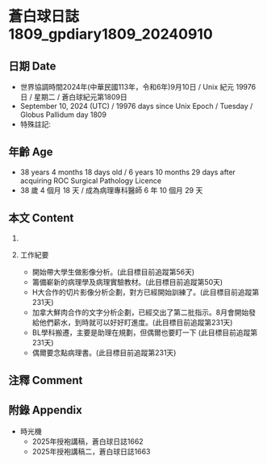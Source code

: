 [_metadata_:encoding]: - "utf-8"
[_metadata_:language]: - "zh-Hant-TW"
[_metadata_:fileformat]: - "markdown"
[_metadata_:MIME_type]: - "text/plain"
[_metadata_:markdown_version]: - "commonmark version 0.30"
[_metadata_:markdown_spec]: - "https://spec.commonmark.org/0.30/"

# 蒼白球日誌1809_gpdiary1809_20240910 #

## 日期 Date ##

* 世界協調時間2024年(中華民國113年，令和6年)9月10日 / Unix 紀元 19976 日 / 星期二 / 蒼白球紀元第1809日
* September 10, 2024 (UTC) / 19976 days since Unix Epoch / Tuesday / Globus Pallidum day 1809
* 特殊註記:

## 年齡 Age ##

* 38 years 4 months 18 days old / 6 years 10 months 29 days after acquiring ROC Surgical Pathology Licence
* 38 歲 4 個月 18 天 / 成為病理專科醫師 6 年 10 個月 29 天

## 本文 Content ##

1. 

2. 工作紀要

    - 開始帶大學生做影像分析。(此目標目前追蹤第56天)
    - 籌備嶄新的病理學及病理實驗教材。(此目標目前追蹤第50天)
    - H大合作的切片影像分析企劃，對方已經開始訓練了。(此目標目前追蹤第231天)
    - 加拿大鮮肉合作的文字分析企劃，已經交出了第二批指示。8月會開始發給他們薪水，到時就可以好好盯進度。(此目標目前追蹤第231天)
    - BL學科搬遷，主要是助理在規劃，但偶爾也要盯一下 (此目標目前追蹤第231天)
    - 偶爾要念點病理書。(此目標目前追蹤第231天)

## 注釋 Comment ##


## 附錄 Appendix ##

* 時光機
    - 2025年授袍講稿，蒼白球日誌1662
    - 2025年授袍講稿二，蒼白球日誌1663
